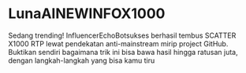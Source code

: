 # LunaAINEWINFOX1000
Sedang trending! InfluencerEchoBotsukses berhasil tembus SCATTER X1000 RTP lewat pendekatan anti-mainstream mirip project GitHub. Buktikan sendiri bagaimana trik ini bisa bawa hasil hingga ratusan juta, dengan langkah-langkah yang bisa kamu tiru
